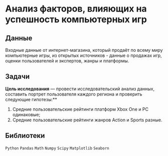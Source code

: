 # Анализ факторов, влияющих на успешность компьютерных игр

## Данные 

Входные данные от интернет-магазина, который продаёт по всему миру компьютерные игры, из открытых источников - данные о продажах игр, оценки пользователей и экспертов, жанры и платформы.

## Задачи 

**Цель исследования** — провести исследовательский анализ данных, составить портрет пользователя каждого региона и проверить следующие гипотезы:**
1. Средние пользовательские рейтинги платформ Xbox One и PC одинаковые;
2. Средние пользовательские рейтинги жанров Action и Sports разные.

## Библиотеки 

`Python` `Pandas` `Math` `Numpy` `Scipy` `Matplotlib` `Seaborn`

<br>
